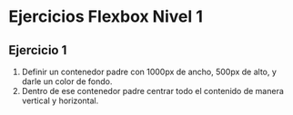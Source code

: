 # Ejercicios Flexbox Nivel 1

## Ejercicio 1

1. Definir un contenedor padre con 1000px de ancho, 500px de alto, y darle un color de fondo.
2. Dentro de ese contenedor padre centrar todo el contenido de manera vertical y horizontal.
